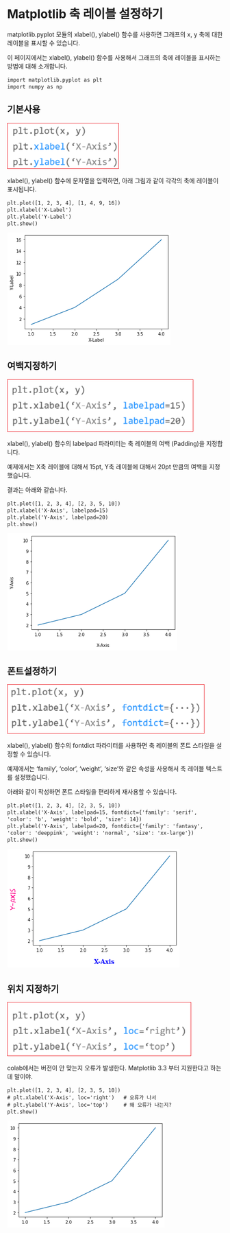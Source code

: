 # Matplotlib 축 레이블 설정하기
matplotlib.pyplot 모듈의 xlabel(), ylabel() 함수를 사용하면 그래프의 x, y 축에 대한 레이블을 표시할 수 있습니다.

이 페이지에서는 xlabel(), ylabel() 함수를 사용해서 그래프의 축에 레이블을 표시하는 방법에 대해 소개합니다.
```
import matplotlib.pyplot as plt
import numpy as np
```


## 기본사용

![](../.gitbook/assets/matplot/matplot-11.png)


xlabel(), ylabel() 함수에 문자열을 입력하면, 아래 그림과 같이 각각의 축에 레이블이 표시됩니다.



```
plt.plot([1, 2, 3, 4], [1, 4, 9, 16])
plt.xlabel('X-Label')
plt.ylabel('Y-Label')
plt.show()
```


![](../.gitbook/assets/matplot/matplot-12.png)


## 여백지정하기


![](../.gitbook/assets/matplot/matplot-13.png)


xlabel(), ylabel() 함수의 labelpad 파라미터는 축 레이블의 여백 (Padding)을 지정합니다.

예제에서는 X축 레이블에 대해서 15pt, Y축 레이블에 대해서 20pt 만큼의 여백을 지정했습니다.

결과는 아래와 같습니다.

```
plt.plot([1, 2, 3, 4], [2, 3, 5, 10])
plt.xlabel('X-Axis', labelpad=15)
plt.ylabel('Y-Axis', labelpad=20)
plt.show()
```



![](../.gitbook/assets/matplot/matplot-14.png)


## 폰트설정하기


![](../.gitbook/assets/matplot/matplot-15.png)


xlabel(), ylabel() 함수의 fontdict 파라미터를 사용하면 축 레이블의 폰트 스타일을 설정할 수 있습니다.

예제에서는 ‘family’, ‘color’, ‘weight’, ‘size’와 같은 속성을 사용해서 축 레이블 텍스트를 설정했습니다.

아래와 같이 작성하면 폰트 스타일을 편리하게 재사용할 수 있습니다.


```
plt.plot([1, 2, 3, 4], [2, 3, 5, 10])
plt.xlabel('X-Axis', labelpad=15, fontdict={'family': 'serif', 'color': 'b', 'weight': 'bold', 'size': 14})
plt.ylabel('Y-Axis', labelpad=20, fontdict={'family': 'fantasy', 'color': 'deeppink', 'weight': 'normal', 'size': 'xx-large'})
plt.show()
```

![](../.gitbook/assets/matplot/matplot-16.png)


## 위치 지정하기


![](../.gitbook/assets/matplot/matplot-17.png)



colab에서는 버전이 안 맞는지 오류가 발생한다. Matplotlib 3.3 부터 지원한다고 하는데 말이야.

```
plt.plot([1, 2, 3, 4], [2, 3, 5, 10])
# plt.xlabel('X-Axis', loc='right')   # 오류가 나서 
# plt.ylabel('Y-Axis', loc='top')     # 왜 오류가 나는지?
plt.show()
```

![](../.gitbook/assets/matplot/matplot-18.png)

